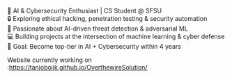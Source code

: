 🤖 AI & Cybersecurity Enthusiast | CS Student @ SFSU  
🔒 Exploring ethical hacking, penetration testing & security automation  
🧠 Passionate about AI-driven threat detection & adversarial ML  
💻 Building projects at the intersection of machine learning & cyber defense  
🚀 Goal: Become top-tier in AI + Cybersecurity within 4 years


Website currently working on :https://tanjoboijk.github.io/OverthewireSolution/

